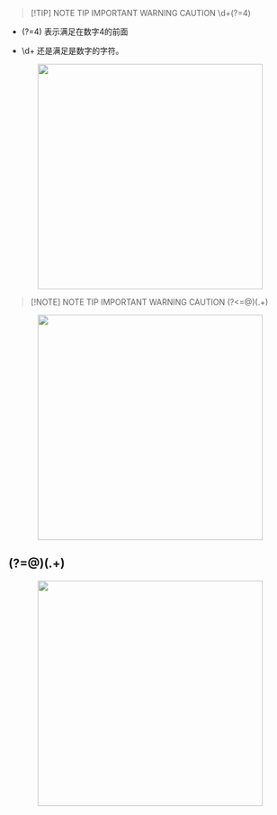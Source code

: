> [!TIP] NOTE TIP IMPORTANT WARNING CAUTION
> \d+(?=4)

- (?=4)  表示满足在数字4的前面

- \d+  还是满足是数字的字符。

<p align="center"><img src="https://cdn.jsdelivr.net/gh/zb9678/img@main/up1/01.05:22:18:08.png" style="width:400px;"></p>

> [!NOTE] NOTE TIP IMPORTANT WARNING CAUTION
> (?<=@)(.+)

<p align="center"><img src="https://cdn.jsdelivr.net/gh/zb9678/img@main/up1/01.05:22:45:22.png" style="width:400px;"></p>

## (?=@)(.+)

<p align="center"><img src="https://cdn.jsdelivr.net/gh/zb9678/img@main/up1/01.05:22:43:42.png" style="width:400px;"></p>